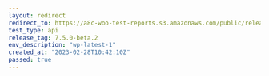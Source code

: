 ```yaml
---
layout: redirect
redirect_to: https://a8c-woo-test-reports.s3.amazonaws.com/public/release/7.5.0-beta.2/wp-latest-1/api/index.html
test_type: api
release_tag: 7.5.0-beta.2
env_description: "wp-latest-1"
created_at: "2023-02-28T10:42:10Z"
passed: true
---
```

